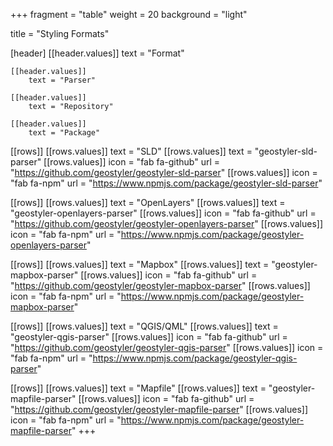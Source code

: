 +++
fragment = "table"
weight = 20
background = "light"

title = "Styling Formats"


[header]
    [[header.values]]
        text = "Format"

    [[header.values]]
        text = "Parser"

    [[header.values]]
        text = "Repository"

    [[header.values]]
        text = "Package"

[[rows]]
    [[rows.values]]
        text = "SLD"
    [[rows.values]]
        text = "geostyler-sld-parser"
    [[rows.values]]
        icon = "fab fa-github"
        url = "https://github.com/geostyler/geostyler-sld-parser"
    [[rows.values]]
        icon = "fab fa-npm"
        url = "https://www.npmjs.com/package/geostyler-sld-parser"

[[rows]]
    [[rows.values]]
        text = "OpenLayers"
    [[rows.values]]
        text = "geostyler-openlayers-parser"
    [[rows.values]]
        icon = "fab fa-github"
        url = "https://github.com/geostyler/geostyler-openlayers-parser"
    [[rows.values]]
        icon = "fab fa-npm"
        url = "https://www.npmjs.com/package/geostyler-openlayers-parser"

[[rows]]
    [[rows.values]]
        text = "Mapbox"
    [[rows.values]]
        text = "geostyler-mapbox-parser"
    [[rows.values]]
        icon = "fab fa-github"
        url = "https://github.com/geostyler/geostyler-mapbox-parser"
    [[rows.values]]
        icon = "fab fa-npm"
        url = "https://www.npmjs.com/package/geostyler-mapbox-parser"

[[rows]]
    [[rows.values]]
        text = "QGIS/QML"
    [[rows.values]]
        text = "geostyler-qgis-parser"
    [[rows.values]]
        icon = "fab fa-github"
        url = "https://github.com/geostyler/geostyler-qgis-parser"
    [[rows.values]]
        icon = "fab fa-npm"
        url = "https://www.npmjs.com/package/geostyler-qgis-parser"

[[rows]]
    [[rows.values]]
        text = "Mapfile"
    [[rows.values]]
        text = "geostyler-mapfile-parser"
    [[rows.values]]
        icon = "fab fa-github"
        url = "https://github.com/geostyler/geostyler-mapfile-parser"
    [[rows.values]]
        icon = "fab fa-npm"
        url = "https://www.npmjs.com/package/geostyler-mapfile-parser"
+++
